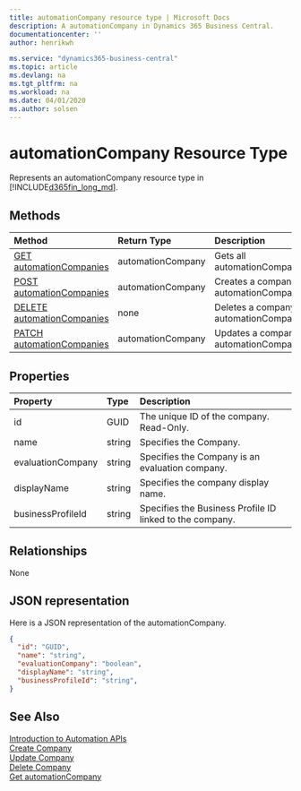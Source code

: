 ```yaml
---
title: automationCompany resource type | Microsoft Docs
description: A automationCompany in Dynamics 365 Business Central.
documentationcenter: ''
author: henrikwh

ms.service: "dynamics365-business-central"
ms.topic: article
ms.devlang: na
ms.tgt_pltfrm: na
ms.workload: na
ms.date: 04/01/2020
ms.author: solsen
---
```


# automationCompany Resource Type
Represents an automationCompany resource type in [!INCLUDE[d365fin_long_md](../developer/includes/d365fin_long_md.md)]. 

## Methods

| Method         | Return Type  |Description|
|:---------------|:-------------|:----------|
|[GET automationCompanies](dynamics-microsoft-automation-automationcompanies-get.md)|automationCompany|Gets all automationCompanies.|
|[POST automationCompanies](dynamics-microsoft-automation-automationcompanies-post.md)|automationCompany|Creates a company, automationCompanies.|
|[DELETE automationCompanies](dynamics-microsoft-automation-automationcompanies-delete.md)|none|Deletes a company, automationCompanies.|
|[PATCH automationCompanies](dynamics-microsoft-automation-automationcompanies-patch.md)|automationCompany|Updates a company, automationCompanies.|


## Properties

| Property	      | Type |Description                             |
|:----------------|:-----|:---------------------------------------|
|id               |GUID  |The unique ID of the company. Read-Only.|
|name             |string|Specifies the Company.                  |
|evaluationCompany|string|Specifies the Company is an evaluation company.                  |
|displayName      |string|Specifies the company display name.     |
|businessProfileId|string|Specifies the Business Profile ID linked to the company.|


## Relationships

None

## JSON representation

Here is a JSON representation of the automationCompany.

```json
{
  "id": "GUID",
  "name": "string",
  "evaluationCompany": "boolean",
  "displayName": "string",
  "businessProfileId": "string",
}

```

## See Also 
[Introduction to Automation APIs](itpro-introduction-to-automation-apis.md)  
[Create Company](dynamics-microsoft-automation-automationCompanies-post.md)  
[Update Company](dynamics-microsoft-automation-automationCompanies-patch.md)  
[Delete Company](dynamics-microsoft-automation-automationCompanies-delete.md)  
[Get automationCompany](dynamics-microsoft-automation-automationCompanies-get.md)